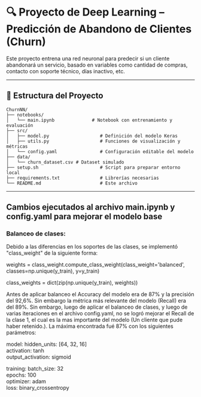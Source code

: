 # 🔍 Proyecto de Deep Learning – Predicción de Abandono de Clientes (Churn)

Este proyecto entrena una red neuronal para predecir si un cliente abandonará un servicio, basado en variables como cantidad de compras, contacto con soporte técnico, días inactivo, etc.

---

## 📁 Estructura del Proyecto

```
ChurnNN/
├── notebooks/
│   └── main.ipynb              # Notebook con entrenamiento y evaluación
├── src/
│   ├── model.py                   # Definición del modelo Keras
│   ├── utils.py                   # Funciones de visualización y métricas
│   └── config.yaml                # Configuración editable del modelo
├── data/
│   └── churn_dataset.csv # Dataset simulado
├── setup.sh                       # Script para preparar entorno local
├── requirements.txt               # Librerías necesarias
└── README.md                      # Este archivo
```

---

## Cambios ejecutados al archivo main.ipynb y config.yaml para mejorar el modelo base

### Balanceo de clases:
Debido a las diferencias en los soportes de las clases, se implementó "class_weight" de la siguiente forma:

weights = class_weight.compute_class_weight(class_weight='balanced',
                                            classes=np.unique(y_train),
                                            y=y_train)

class_weights = dict(zip(np.unique(y_train), weights))

Antes de aplicar balanceo el Accuracy del modelo era de 87% y la precisión del 92,6%. Sin embargo la métrica más relevante del modelo (Recall) era del 89%. Sin embargo, luego de aplicar el balanceo de clases, y luego de varias iteraciones en el archivo config.yaml, no se logró mejorar el Recall de la clase 1, el cual es la mas importante del modelo (Un cliente que pude haber retenido.). La máxima encontrada fué 87% con los siguientes parámetros:

model:
  hidden_units: [64, 32, 16]       
  activation: tanh            
  output_activation: sigmoid  

training:
  batch_size: 32              
  epochs: 100                 
  optimizer: adam             
  loss: binary_crossentropy   


